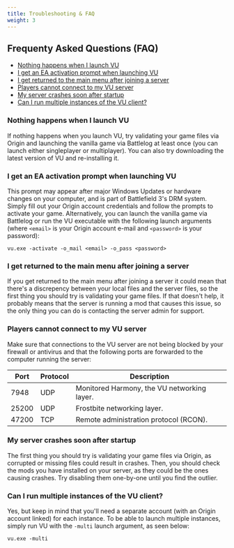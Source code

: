 ```yaml
---
title: Troubleshooting & FAQ
weight: 3
---
```


<!-- omit in toc -->
## Frequenty Asked Questions (FAQ)

- [Nothing happens when I launch VU](#nothing-happens-when-i-launch-vu)
- [I get an EA activation prompt when launching VU](#i-get-an-ea-activation-prompt-when-launching-vu)
- [I get returned to the main menu after joining a server](#i-get-returned-to-the-main-menu-after-joining-a-server)
- [Players cannot connect to my VU server](#players-cannot-connect-to-my-vu-server)
- [My server crashes soon after startup](#my-server-crashes-soon-after-startup)
- [Can I run multiple instances of the VU client?](#can-i-run-multiple-instances-of-the-vu-client)

### Nothing happens when I launch VU

If nothing happens when you launch VU, try validating your game files via Origin and launching the vanilla game via Battlelog at least once (you can launch either singleplayer or multiplayer). You can also try downloading the latest version of VU and re-installing it.

### I get an EA activation prompt when launching VU

This prompt may appear after major Windows Updates or hardware changes on your computer, and is part of Battlefield 3's DRM system. Simply fill out your Origin account credentials and follow the prompts to activate your game. Alternatively, you can launch the vanilla game via Battlelog or run the VU executable with the following launch arguments (where `<email>` is your Origin account e-mail and `<password>` is your password):

```
vu.exe -activate -o_mail <email> -o_pass <password>
```

### I get returned to the main menu after joining a server

If you get returned to the main menu after joining a server it could mean that there's a discrepency between your local files and the server files, so the first thing you should try is validating your game files. If that doesn't help, it probably means that the server is running a mod that causes this issue, so the only thing you can do is contacting the server admin for support.

### Players cannot connect to my VU server

Make sure that connections to the VU server are not being blocked by your firewall or antivirus and that the following ports are forwarded to the computer running the server:


| Port | Protocol | Description |
| ---- | -------- | ----------- |
| 7948 | UDP | Monitored Harmony, the VU networking layer. |
| 25200 | UDP | Frostbite networking layer. |
| 47200 | TCP | Remote administration protocol (RCON). |

### My server crashes soon after startup

The first thing you should try is validating your game files via Origin, as corrupted or missing files could result in crashes. Then, you should check the mods you have installed on your server, as they could be the ones causing crashes. Try disabling them one-by-one until you find the outlier. 

### Can I run multiple instances of the VU client?

Yes, but keep in mind that you'll need a separate account (with an Origin account linked) for each instance. To be able to launch multiple instances, simply run VU with the `-multi` launch argument, as seen below:

```
vu.exe -multi
```